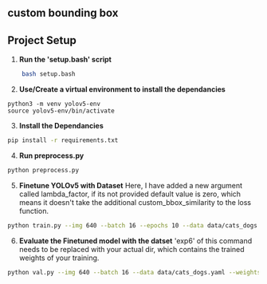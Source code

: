## custom bounding box


## Project Setup

1. **Run the 'setup.bash' script**

```bash
    bash setup.bash
```

2.  **Use/Create a virtual environment to install the dependancies**
```
python3 -m venv yolov5-env
source yolov5-env/bin/activate
```

3. **Install the Dependancies**
```bash
pip install -r requirements.txt
```

4. **Run preprocess.py**
```bash
python preprocess.py
```

5. **Finetune YOLOv5 with Dataset**
Here, I have added a new argument called lambda_factor, if its not provided default value is zero, which means it doesn't take the additional custom_bbox_similarity to the loss function.

```bash
python train.py --img 640 --batch 16 --epochs 10 --data data/cats_dogs.yaml --weights yolov5s.pt --lambda_factor 0.01
```

6. **Evaluate the Finetuned model with the datset**
'exp6' of this command needs to be replaced with your actual dir, which contains the trained weights of your training.

```bash
python val.py --img 640 --batch 16 --data data/cats_dogs.yaml --weights runs/train/exp6/weights/best.pt
```